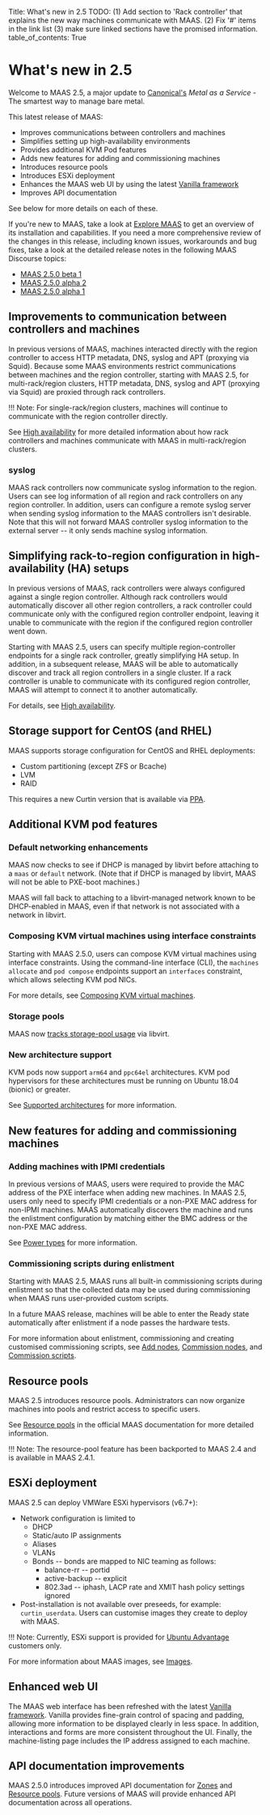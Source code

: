 Title: What's new in 2.5
TODO:  (1) Add section to 'Rack controller' that explains the new way machines
       communicate with MAAS. (2) Fix '#' items in the link list (3) make sure linked
       sections have the promised information.
table_of_contents: True

# What's new in 2.5

Welcome to MAAS 2.5, a major update to [Canonical's][canonical] *Metal as a
Service* - The smartest way to manage bare metal.

This latest release of MAAS:

+ Improves communications between controllers and machines
+ Simplifies setting up high-availability environments
+ Provides additional KVM Pod features
+ Adds new features for adding and commissioning machines
+ Introduces resource pools
+ Introduces ESXi deployment
+ Enhances the MAAS web UI by using the latest [Vanilla framework][vanilla]
+ Improves API documentation

See below for more details on each of these.

If you're new to MAAS, take a look at [Explore MAAS][explore-maas] to get an
overview of its installation and capabilities. If you need a more
comprehensive review of the changes in this release, including known issues,
workarounds and bug fixes, take a look at the detailed release notes in the
following MAAS Discourse topics:

+ [MAAS 2.5.0 beta 1][release-notes-beta-1]
+ [MAAS 2.5.0 alpha 2][release-notes-alpha-2]
+ [MAAS 2.5.0 alpha 1][release-notes-alpha-1]

## Improvements to communication between controllers and machines

In previous versions of MAAS, machines interacted directly with the region
controller to access HTTP metadata, DNS, syslog and APT (proxying via Squid).
Because some MAAS environments restrict communications between machines and the
region controller, starting with MAAS 2.5, for multi-rack/region clusters, HTTP
metadata, DNS, syslog and APT (proxying via Squid) are proxied through rack
controllers.

!!! Note:
    For single-rack/region clusters, machines will continue to communicate with
    the region controller directly.

See [High availability][high-availability] for more detailed information about
how rack controllers and machines communicate with MAAS in multi-rack/region
clusters.

### syslog

MAAS rack controllers now communicate syslog information to the region. Users
can see log information of all region and rack controllers on any region
controller. In addition, users can configure a remote syslog server when
sending syslog information to the MAAS controllers isn't desirable. Note that
this will not forward MAAS controller syslog information to the external server
-- it only sends machine syslog information.

## Simplifying rack-to-region configuration in high-availability (HA) setups

In previous versions of MAAS, rack controllers were always configured against a
single region controller. Although rack controllers would automatically discover
all other region controllers, a rack controller could communicate only with the
configured region controller endpoint, leaving it unable to communicate with the
region if the configured region controller went down.

Starting with MAAS 2.5, users can specify multiple region-controller endpoints
for a single rack controller, greatly simplifying HA setup. In addition, in a
subsequent release, MAAS will be able to automatically discover and track all
region controllers in a single cluster. If a rack controller is unable to
communicate with its configured region controller, MAAS will attempt to connect
it to another automatically.

For details, see [High availability][high-availability].

## Storage support for CentOS (and RHEL)

MAAS supports storage configuration for CentOS and RHEL deployments:

* Custom partitioning (except ZFS or Bcache)
* LVM
* RAID

This requires a new Curtin version that is available via [PPA][curtinppa].

## Additional KVM pod features

### Default networking enhancements

MAAS now checks to see if DHCP is managed by libvirt before attaching to a
`maas` or `default` network. (Note that if DHCP is managed by libvirt, MAAS will
not be able to PXE-boot machines.)

MAAS will fall back to attaching to a libvirt-managed network known to be
DHCP-enabled in MAAS, even if that network is not associated with a network in
libvirt.

### Composing KVM virtual machines using interface constraints

Starting with MAAS 2.5.0, users can compose KVM virtual machines using interface
constraints. Using the command-line interface (CLI), the `machines allocate` and
`pod compose` endpoints support an `interfaces` constraint, which allows
selecting KVM pod NICs.

For more details, see [Composing KVM virtual machines][composing-kvm-machines].

### Storage pools

MAAS now [tracks storage-pool usage][storage-pool-usage] via libvirt.

### New architecture support

KVM pods now support `arm64` and `ppc64el` architectures. KVM pod hypervisors
for these architectures must be running on Ubuntu 18.04 (bionic) or greater.

See [Supported architectures][supported-architectures] for more information.

## New features for adding and commissioning machines

### Adding machines with IPMI credentials

In previous versions of MAAS, users were required to provide the MAC address of
the PXE interface when adding new machines. In MAAS 2.5, users only need to
specify IPMI credentials or a non-PXE MAC address for non-IPMI machines. MAAS
automatically discovers the machine and runs the enlistment configuration by
matching either the BMC address or the non-PXE MAC address.

See [Power types][api-power-types] for more information.

### Commissioning scripts during enlistment

Starting with MAAS 2.5, MAAS runs all built-in commissioning scripts during
enlistment so that the collected data may be used during commissioning when
MAAS runs user-provided custom scripts.

In a future MAAS release, machines will be able to enter the Ready state
automatically after enlistment if a node passes the hardware tests.

For more information about enlistment, commissioning and creating customised
commissioning scripts, see [Add nodes][enlistment-nodes], [Commission
nodes][commission-nodes], and [Commission scripts][commission-scripts].

## Resource pools

MAAS 2.5 introduces resource pools. Administrators can now organize machines into
pools and restrict access to specific users.

See [Resource pools][resource-pools] in the official MAAS documentation for more
detailed information.

!!! Note:
    The resource-pool feature has been backported to MAAS 2.4 and is available
    in MAAS 2.4.1.

## ESXi deployment

MAAS 2.5 can deploy VMWare ESXi hypervisors (v6.7+):

+ Network configuration is limited to
    * DHCP
    * Static/auto IP assignments
    * Aliases
    * VLANs
    * Bonds -- bonds are mapped to NIC teaming as follows:
        + balance-rr -- portid
        + active-backup -- explicit
        + 802.3ad -- iphash, LACP rate and XMIT hash policy settings ignored
+ Post-installation is not available over preseeds, for example:
  `curtin_userdata`. Users can customise images they create to deploy with MAAS.

!!! Note:
    Currently, ESXi support is provided for [Ubuntu Advantage][advantage]
    customers only.

For more information about MAAS images, see [Images][images].

## Enhanced web UI

The MAAS web interface has been refreshed with the latest [Vanilla
framework][vanilla]. Vanilla provides fine-grain control of spacing and padding,
allowing more information to be displayed clearly in less space. In addition,
interactions and forms are more consistent throughout the UI. Finally, the
machine-listing page includes the IP address assigned to each machine.

## API documentation improvements

MAAS 2.5.0 introduces improved API documentation for [Zones][api-zones] and
[Resource pools][api-resource-pools].  Future versions of MAAS will provide
enhanced API documentation across all operations.

<!-- LINKS -->
[api-power-types]: api.md#power-types
[api-zones]: api.md#zones
[api-resource-pools]: api.md#resource-pools
[supported-architectures]: nodes-comp-hw.md#supported-architectures
[resource-pools]: nodes-resource-pools.md
[storage-pool-usage]: nodes-comp-hw.md#storage
[composing-kvm-machines]: nodes-comp-hw.md#virsh-pods
[high-availability]: manage-ha.md
[images]: installconfig-images.md
[commission-scripts]: nodes-scripts.md
[commission-nodes]: nodes-commission.md
[enlistment-nodes]: nodes-add.md#enlistment
[add-nodes]: nodes-add.md
[rack-controller]: installconfig-rack.md
[advantage]: https://www.ubuntu.com/support
[vanilla]: https://vanillaframework.io/
[explore-maas]: intro-explore.md
[canonical]: https://www.canonical.com/
[release-notes-alpha-1]: https://discourse.maas.io/t/maas-2-5-0-alpha-1/106
[release-notes-alpha-2]: https://discourse.maas.io/t/maas-2-5-0-alpha-2-released/155
[release-notes-beta-1]: https://discourse.maas.io/t/maas-2-5-0-beta-1-released/174
[curtinppa]: https://launchpad.net/ubuntu/+source/curtin

